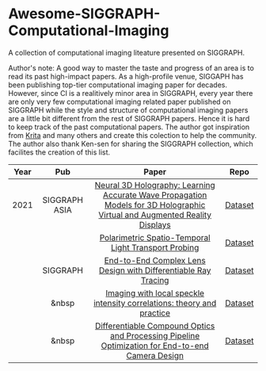# Awesome-SIGGRAPH-Computational-Imaging
A collection of computational imaging liteature presented on SIGGRAPH.

Author's note: A good way to master the taste and progress of an area is to read its past high-impact papers. 
As a high-profile venue, SIGGAPH has been publishing top-tier computational imaging paper for decades. However, since CI is a realitively minor area in SIGGRAPH, every year there are only very few computational imaging related paper published on SIGGRAPH while the style and structure of computational imaging papers are a little bit different from the rest of SIGGRAPH papers. Hence it is hard to keep track of the past computational papers. The author got inspiration from [Krita]() and many others and create this colection to help the community. The author also thank Ken-sen for sharing the SIGGRAPH collection, which facilites the creation of this list. 

<!-- 
## Table of contents

- [Illumination Estimation (DL)](#illumination-estimation-dl)
- [Intrinsic Decomposition (non-DL)](#intrinsic-decomposition-non-dl)
- [Intrinsic Decomposition (DL)](#intrinsic-decomposition-dl)
- [Dataset](#dataset)
 -->


<!-- ## Illumination Estimation (DL) -->
|Year|Pub|Paper|Repo|
|:---:|:---:|:---:|:---:|
|2021|SIGGRAPH ASIA|[Neural 3D Holography: Learning Accurate Wave Propagation Models for 3D Holographic Virtual and Augmented Reality Displays]()|[Dataset]()|
|&nbsp;|&nbsp;|[Polarimetric Spatio-Temporal Light Transport Probing]()|[Dataset]()|
|&nbsp;|SIGGRAPH|[End-to-End Complex Lens Design with Differentiable Ray Tracing]()|[Dataset]()|
|&nbsp;|&nbsp|[Imaging with local speckle intensity correlations: theory and practice]()|[Dataset]()|
|&nbsp;|&nbsp|[Differentiable Compound Optics and Processing Pipeline Optimization for End-to-end Camera Design]()|[Dataset]()|

<!-- 

|2017|SIGGRAPH ASIA|[Learning to Predict Indoor Illumination from a Single Image](https://arxiv.org/abs/1704.00090)|[Dataset](http://indoor.hdrdb.com/)|
|2018|3DV|[Learning to Estimate Indoor Lighting from 3D Objects](https://arxiv.org/abs/1806.03994)|[Code & Dataset] -->



